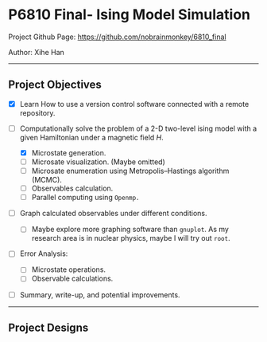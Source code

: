 # P6810 Final- Ising Model Simulation

Project Github Page: https://github.com/nobrainmonkey/6810_final

Author: Xihe Han

---



## Project Objectives

- [X] Learn How to use a version control software connected with a remote repository.
- [ ] Computationally solve the problem of a 2-D two-level ising model with a given Hamiltonian under a magnetic field $H$.

  - [X] Microstate generation.
  - [ ] Microsate visualization. (Maybe omitted)
  - [ ] Microsate enumeration using Metropolis–Hastings algorithm (MCMC).
  - [ ] Observables calculation.
  - [ ] Parallel computing using `Openmp.`
- [ ] Graph calculated observables under different conditions.

  - [ ] Maybe explore more graphing software than `gnuplot`. As my research area is in nuclear physics, maybe I will try out `root`.
- [ ] Error Analysis:

  - [ ] Microstate operations.
  - [ ] Observable calculations.
- [ ] Summary, write-up, and potential improvements.

---

## Project Designs
